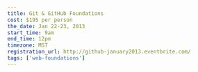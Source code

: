 ```yaml
---
title: Git & GitHub Foundations
cost: $195 per person
the_date: Jan 22-23, 2013
start_time: 9am
end_time: 12pm
timezone: MST
registration_url: http://github-january2013.eventbrite.com/
tags: ['web-foundations']
---
```

